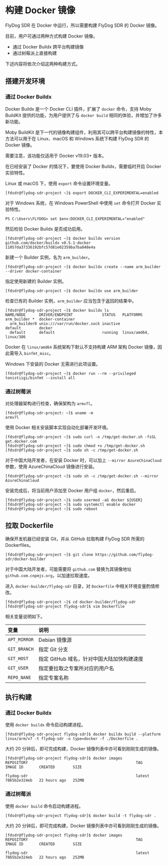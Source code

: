 # 构建 Docker 镜像

FlyDog SDR 在 Docker 中运行，所以需要构建 FlyDog SDR 的 Docker 镜像。

目前，用户可通过两种方式构建 Docker 镜像。

* 通过 Docker Buildx 跨平台构建镜像
* 通过树莓派上直接构建

下述内容将依次介绍这两种构建方式。

## 搭建开发环境

### 通过 Docker Buildx

Docker Buildx 是一个 Docker CLI 插件，扩展了 `docker` 命令，支持 Moby BuildKit 提供的功能，为用户提供了与 `docker build` 相同的体验，并增加了许多新功能。

Moby BuildKit 是下一代的镜像构建组件，利用其可以跨平台构建镜像的特性，本方法可以用于在 Linux、macOS 和 Windows 系统下构建 FlyDog SDR 的 Docker 镜像。

需要注意，该功能仅适用于 Docker v19.03+ 版本。

在已经安装了 Docker 的情况下，要使用 Docker Buildx，需要临时开启 Docker 实验特性。

Linux 或 macOS 下，使用 `export` 命令设置环境变量。

```
[fdsdr@flydog-sdr-project ~]$ export DOCKER_CLI_EXPERIMENTAL=enabled

```

对于 Windows 系统，在 Windows PowerShell 中使用 `set` 命令打开 Docker 实验特性。

```
PS C:\Users\FLYDOG> set $env:DOCKER_CLI_EXPERIMENTAL="enabled"

```

然后检验 Docker Buildx 是否成功启用。

```
[fdsdr@flydog-sdr-project ~]$ docker buildx version
github.com/docker/buildx v0.5.1-docker 11057da37336192bfc57d81e02359ba7ba848e4a

```

新建一个 Builder 实例，名为 `arm_builder`。

```
[fdsdr@flydog-sdr-project ~]$ docker buildx create --name arm_builder --driver docker-container

```

指定使用新建的 Builder 实例。

```
[fdsdr@flydog-sdr-project ~]$ docker buildx use arm_builder

```

检查已有的 Builder 实例，`arm_builder` 应当包含于返回的结果中。

```
[fdsdr@flydog-sdr-project ~]$ docker buildx ls
NAME/NODE      DRIVER/ENDPOINT             STATUS   PLATFORMS
arm_builder *  docker-container
  arm_builder0 unix:///var/run/docker.sock inactive
default        docker
  default      default                     running  linux/amd64, linux/386

```

Docker 在 `linux/amd64` 系统架构下默认不支持构建 ARM 架构 Docker 镜像，因此需导入 `binfmt_misc`。

Windows 下安装的 Docker 无需进行此项设置。

```
[fdsdr@flydog-sdr-project ~]$ docker run --rm --privileged tonistiigi/binfmt --install all

```

### 通过树莓派

对处理器架构进行检查，确保架构为 `armv7l`。

```
[fdsdr@flydog-sdr-project: ~]$ uname -m
armv7l

```

使用 Docker 相关安装脚本实现自动化部署开发环境。

```
[fdsdr@flydog-sdr-project ~]$ sudo curl -o /tmp/get-docker.sh -fsSL get.docker.com
[fdsdr@flydog-sdr-project ~]$ sudo chmod +x /tmp/get-docker.sh
[fdsdr@flydog-sdr-project ~]$ sudo sh -c /tmp/get-docker.sh

```

对于中国大陆开发者，在安装 Docker 时，可以加上 `--mirror AzureChinaCloud` 参数，使用 AzureChinaCloud 镜像进行安装。

```
[fdsdr@flydog-sdr-project ~]$ sudo sh -c /tmp/get-docker.sh --mirror AzureChinaCloud

```

安装完成后，将当前用户添加至 Docker 用户组 `docker`，然后重启。

```
[fdsdr@flydog-sdr-project ~]$ sudo usermod -aG docker ${USER}
[fdsdr@flydog-sdr-project ~]$ sudo systemctl enable docker
[fdsdr@flydog-sdr-project ~]$ sudo reboot

```

## 拉取 Dockerfile

确保开发机器已经安装 Git，并从 GitHub 拉取构建 FlyDog SDR 所需的 Dockerfiles。

```
[fdsdr@flydog-sdr-project ~]$ git clone https://github.com/flydog-sdr/docker-builder

```

对于中国大陆开发者，可能需要将 `github.com` 替换为其镜像地址 `github.com.cnpmjs.org`，以加速拉取速度。

进入 `docker-builder/flydog-sdr` 目录，对 `Dockerfile` 中相关环境变量酌情修改。

```
[fdsdr@flydog-sdr-project ~]$ cd docker-builder/flydog-sdr
[fdsdr@flydog-sdr-project flydog-sdr]$ vim Dockerfile

```

相关变量说明如下。

| 变量           | 说明                        |
| :----------- | :------------------------ |
| `APT_MIRROR` | Debian 镜像源                |
| `GIT_BRANCH` | 指定 Git 分支                 |
| `GIT_HOST`   | 指定 GitHub 域名，针对中国大陆加快构建速度 |
| `GIT_USER`   | 指定要拉取之专案所对应的用户名           |
| `REPO_NANE`  | 指定专案名称                    |

## 执行构建

### 通过 Docker Buildx

使用 `docker buildx` 命令启动构建进程。

```
[fdsdr@flydog-sdr-project flydog-sdr]$ docker buildx build --platform linux/arm/v7 -t flydog-sdr -o type=docker -f ./Dockerfile .

```

大约 20 分钟后，即可完成构建，Docker 镜像列表中亦可看到刚刚生成的镜像。

```
[fdsdr@flydog-sdr-project flydog-sdr]$ docker images
REPOSITORY                                                TAG        IMAGE ID       CREATED        SIZE

flydog-sdr                                                latest     7865b2e324eb   22 hours ago   252MB

```

### 通过树莓派

使用 `docker build` 命令启动构建进程。

```
[fdsdr@flydog-sdr-project flydog-sdr]$ docker build -t flydog-sdr .

```

大约 20 分钟后，即可完成构建，Docker 镜像列表中亦可看到刚刚生成的镜像。

```
[fdsdr@flydog-sdr-project flydog-sdr]$ docker images
REPOSITORY                                                TAG        IMAGE ID       CREATED        SIZE

flydog-sdr                                                latest     7865b2e324eb   22 hours ago   252MB

```


